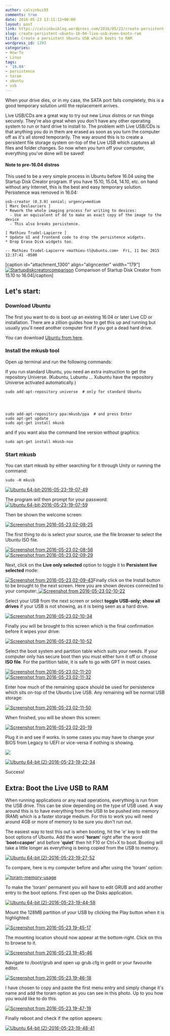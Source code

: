 ```yaml
---
author: calvinbui93
comments: true
date: 2016-05-23 13:11:12+00:00
layout: post
link: https://calvinbuiblog.wordpress.com/2016/05/23/create-persistent-ubuntu-16-04-live-usb-even-boots-ram/
slug: create-persistent-ubuntu-16-04-live-usb-even-boots-ram
title: Create a persistent Ubuntu USB which boots to RAM
wordpress_id: 1293
categories:
- How-To
- Linux
tags:
- '16.04'
- persistence
- toram
- ubuntu
- usb
---
```


When your drive dies, or in my case, the SATA port fails completely, this is a good temporary solution until the replacement arrives.

<!-- more -->

Live USB/CDs are a great way to try out new Linux distros or run things securely. They're also great when you don't have any other operating system to run or hard drive to install to. The problem with Live USB/CDs is that anything you do in them are erased as soon as you turn the computer off as it's all stored temporarily. The way around this is to create a persistent file storage system on-top of the Live USB which captures all files and folder changes. So now when you turn off your computer, everything you've done will be saved!


#### Note to pre-16.04 distros


This used to be a very simple process in Ubuntu before 16.04 using the Startup Disk Creator program. If you have 15.10, 15.04, 14.10, etc. on hand without any Internet, this is the best and easy temporary solution. Persistence was removed in 16.04:

    
    usb-creator (0.3.0) xenial; urgency=medium
    [ Marc Deslauriers ]
    * Rework the whole imaging process for writing to devices:
      - Use an equivalent of dd to make an exact copy of the image to the device
      - This also breaks persistence.
    
    [ Mathieu Trudel-Lapierre ]
    * Update UI and frontend code to drop the persistence widgets.
    * Drop Erase Disk widgets too.
    
    -- Mathieu Trudel-Lapierre <mathieu-tl@ubuntu.com>  Fri, 11 Dec 2015 12:37:41 -0500


[caption id="attachment_1300" align="aligncenter" width="179"][![Startupdiskcreatorcomparison](https://calvin.me/mymedia/uploads/2016/05/Startupdiskcreatorcomparison-179x300.png)](http://calvinbuiblog.files.wordpress.com/2016/05/startupdiskcreatorcomparison.png) Comparison of Startup Disk Creator from 15.10 to 16.04[/caption]


## Let's start:




### Download Ubuntu


The first you want to do is boot up an existing 16.04 or later Live CD or installation. There are a zillion guides how to get this up and running but usually you'll need another computer first if you got a dead hard drive.

You can download [Ubuntu from here](http://www.ubuntu.com/download).


### Install the mkusb tool


Open up terminal and run the following commands:


If you run standard Ubuntu, you need an extra instruction to get the repository Universe. (Kubuntu, Lubuntu ... Xubuntu have the repository Universe activated automatically.)




    
    sudo add-apt-repository universe  # only for standard Ubuntu



    
    sudo add-apt-repository ppa:mkusb/ppa  # and press Enter
    sudo apt-get update
    sudo apt-get install mkusb




and if you want also the command line version without graphics:




    
    sudo apt-get install mkusb-nox
    




### Start mkusb


You can start mkusb by either searching for it through Unity or running the command:

    
    sudo -H mkusb


[![Ubuntu 64-bit-2016-05-23-19-07-49](http://calvinbuiblog.files.wordpress.com/2016/05/ubuntu-64-bit-2016-05-23-19-07-49.png)](http://calvinbuiblog.files.wordpress.com/2016/05/ubuntu-64-bit-2016-05-23-19-07-49.png)

The program will then prompt for your password:[![Ubuntu 64-bit-2016-05-23-19-07-59](https://calvin.me/mymedia/uploads/2016/05/Ubuntu-64-bit-2016-05-23-19-07-59-300x200.png)](https://calvin.me/mymedia/uploads/2016/05/Ubuntu-64-bit-2016-05-23-19-07-59.png)

Then be shown the welcome screen:

[![Screenshot from 2016-05-23 02-08-25](https://calvin.me/mymedia/uploads/2016/05/Screenshot-from-2016-05-23-02-08-25.png)](https://calvin.me/mymedia/uploads/2016/05/Screenshot-from-2016-05-23-02-08-25.png)

The first thing to do is select your source, use the file browser to select the Ubuntu ISO file.

[![Screenshot from 2016-05-23 02-08-56](http://calvinbuiblog.files.wordpress.com/2016/05/screenshot-from-2016-05-23-02-08-56.png)](http://calvinbuiblog.files.wordpress.com/2016/05/screenshot-from-2016-05-23-02-08-56.png) [![Screenshot from 2016-05-23 02-09-29](http://calvinbuiblog.files.wordpress.com/2016/05/screenshot-from-2016-05-23-02-09-29-e1464005557692.png)](https://calvin.me/mymedia/uploads/2016/05/Screenshot-from-2016-05-23-02-09-29.png)

Next, click on the **Live only selected** option to toggle it to **Persistent live selected** mode:

[![Screenshot from 2016-05-23 02-09-43](http://calvinbuiblog.files.wordpress.com/2016/05/screenshot-from-2016-05-23-02-09-43.png)](http://calvinbuiblog.files.wordpress.com/2016/05/screenshot-from-2016-05-23-02-09-43.png)Finally click on the Install button to be brought to the next screen. Here you are shown devices connected to your computer:[
](http://calvinbuiblog.files.wordpress.com/2016/05/screenshot-from-2016-05-23-02-10-07.png) [![Screenshot from 2016-05-23 02-10-22](http://calvinbuiblog.files.wordpress.com/2016/05/screenshot-from-2016-05-23-02-10-22.png)](http://calvinbuiblog.files.wordpress.com/2016/05/screenshot-from-2016-05-23-02-10-22.png)

Select your USB from the next screen or select **toggle USB-only; show all drives** if your USB is not showing, as it is being seen as a hard drive.

[![Screenshot from 2016-05-23 02-10-34](http://calvinbuiblog.files.wordpress.com/2016/05/screenshot-from-2016-05-23-02-10-34.png)](http://calvinbuiblog.files.wordpress.com/2016/05/screenshot-from-2016-05-23-02-10-34.png)

Finally you will be brought to this screen which is the final confirmation before it wipes your drive:

[![Screenshot from 2016-05-23 02-10-52](http://calvinbuiblog.files.wordpress.com/2016/05/screenshot-from-2016-05-23-02-10-52.png)](http://calvinbuiblog.files.wordpress.com/2016/05/screenshot-from-2016-05-23-02-10-52.png)

Select the boot system and partition table which suits your needs. If your computer only has secure boot then you must either turn it off or choose **ISO file**. For the partition table, it is safe to go with GPT in most cases.

[![Screenshot from 2016-05-23 02-11-20](http://calvinbuiblog.files.wordpress.com/2016/05/screenshot-from-2016-05-23-02-11-20.png)](http://calvinbuiblog.files.wordpress.com/2016/05/screenshot-from-2016-05-23-02-11-20.png) [![Screenshot from 2016-05-23 02-11-32](http://calvinbuiblog.files.wordpress.com/2016/05/screenshot-from-2016-05-23-02-11-32.png)](http://calvinbuiblog.files.wordpress.com/2016/05/screenshot-from-2016-05-23-02-11-32.png)

Enter how much of the remaining space should be used for persistence which sits on-top of the Ubuntu Live USB. Any remaining will be normal USB storage:

[![Screenshot from 2016-05-23 02-11-50](http://calvinbuiblog.files.wordpress.com/2016/05/screenshot-from-2016-05-23-02-11-50.png)](http://calvinbuiblog.files.wordpress.com/2016/05/screenshot-from-2016-05-23-02-11-50.png)

When finished, you will be shown this screen:

[![Screenshot from 2016-05-23 02-20-19](http://calvinbuiblog.files.wordpress.com/2016/05/screenshot-from-2016-05-23-02-20-19.png)](http://calvinbuiblog.files.wordpress.com/2016/05/screenshot-from-2016-05-23-02-20-19.png)

Plug it in and see if works. In some cases you may have to change your BIOS from Legacy to UEFI or vice-versa if nothing is showing.

[![](https://calvin.me/mymedia/uploads/2016/05/Ubuntu-64-bit-2-2016-05-23-19-21-06-1024x768.png)](http://calvinbuiblog.files.wordpress.com/2016/05/ubuntu-64-bit-2-2016-05-23-19-21-06.png)

[![Ubuntu 64-bit (2)-2016-05-23-19-22-34](https://calvin.me/mymedia/uploads/2016/05/Ubuntu-64-bit-2-2016-05-23-19-22-34-1024x768.png)](http://calvinbuiblog.files.wordpress.com/2016/05/ubuntu-64-bit-2-2016-05-23-19-22-34.png)

Success!


## Extra: Boot the Live USB to RAM


When running applications or any read operations, everything is run from the USB drive. This can be slow depending on the type of USB used. A way around this is to have everything from the USB to be pushed into memory (RAM) which is a faster storage medium. For this to work you will need around 4GB or more of memory to be sure you don't run out.

The easiest way to test this out is when booting, hit the 'e' key to edit the boot options of Ubuntu. Add the word '**toram**' right after the word '**boot=casper**' and before '**quiet**' then hit F10 or Ctrl+X to boot. Booting will take a little longer as everything is being copied from the USB to memory.

[![Ubuntu 64-bit (2)-2016-05-23-19-27-52](https://calvin.me/mymedia/uploads/2016/05/Ubuntu-64-bit-2-2016-05-23-19-27-52-1024x768.png)](http://calvinbuiblog.files.wordpress.com/2016/05/ubuntu-64-bit-2-2016-05-23-19-27-52.png)

To compare, here is my computer before and after using the 'toram' option:

[![toram-memory-usage](http://calvinbuiblog.files.wordpress.com/2016/05/toram-memory-usage.png)](http://calvinbuiblog.files.wordpress.com/2016/05/toram-memory-usage.png)

To make the 'toram' permanent you will have to edit GRUB and add another entry to the boot options. First open up the Disks application.

[![Ubuntu 64-bit (2)-2016-05-23-19-44-58](http://calvinbuiblog.files.wordpress.com/2016/05/ubuntu-64-bit-2-2016-05-23-19-44-58-1.png)](http://calvinbuiblog.files.wordpress.com/2016/05/ubuntu-64-bit-2-2016-05-23-19-44-58-1.png)



Mount the 128MB partition of your USB by clicking the Play button when it is highlighted:

[![Screenshot from 2016-05-23 19-45-17](http://calvinbuiblog.files.wordpress.com/2016/05/screenshot-from-2016-05-23-19-45-17.png)](http://calvinbuiblog.files.wordpress.com/2016/05/screenshot-from-2016-05-23-19-45-17.png)

The mounting location should now appear at the bottom-right. Click on this to browse to it.

[![Screenshot from 2016-05-23 19-45-46](http://calvinbuiblog.files.wordpress.com/2016/05/screenshot-from-2016-05-23-19-45-46.png)](http://calvinbuiblog.files.wordpress.com/2016/05/screenshot-from-2016-05-23-19-45-46.png)

Navigate to /boot/grub and open up grub.cfg in gedit or your favourite editor.

[![Screenshot from 2016-05-23 19-46-18](https://calvin.me/mymedia/uploads/2016/05/Screenshot-from-2016-05-23-19-46-18.png)](https://calvin.me/mymedia/uploads/2016/05/Screenshot-from-2016-05-23-19-46-18.png)

I have chosen to copy and paste the first menu entry and simply change it's name and add the toram option as you can see in this photo. Up to you how you would like to do this.

[![Screenshot from 2016-05-23 19-47-19](http://calvinbuiblog.files.wordpress.com/2016/05/screenshot-from-2016-05-23-19-47-19.png)](http://calvinbuiblog.files.wordpress.com/2016/05/screenshot-from-2016-05-23-19-47-19.png)

Finally reboot and check if the option appears:

[![Ubuntu 64-bit (2)-2016-05-23-19-48-41](https://calvin.me/mymedia/uploads/2016/05/Ubuntu-64-bit-2-2016-05-23-19-48-41-1024x768.png)](http://calvinbuiblog.files.wordpress.com/2016/05/ubuntu-64-bit-2-2016-05-23-19-48-41.png)
